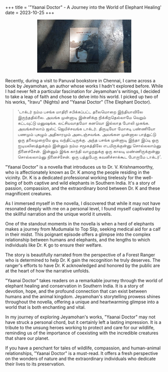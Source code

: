 +++
title = '"Yaanai Doctor" - A Journey into the World of Elephant Healing'
date = 2023-10-25
+++

<div style="text-align: center;">
  <img src="/images/blogs/yaanai-doctor.jpg" alt="image" width="300px">
</div>

Recently, during a visit to Panuval bookstore in Chennai, I came across a book by Jeyamohan, an author whose works I hadn't explored before. While I had never felt a particular fascination for Jeyamohan's writings, I decided to take a leap of faith and chose to delve into his world. I picked up two of his works, "Iravu" (Nights) and "Yaanai Doctor" (The Elephant Doctor).

<!-- more -->

> 'டாக்டர் நம்ம பசங்க மாதிரி சபிக்கப்பட்ட தலைமொறை இந்தியாவிலே இருந்ததில்லை. அவங்க முன்னாடி இன்னிக்கு நிக்கிறதெல்லாமே வெறும் கட்டவுட்டு மனுஷங்க. லட்சியவாதமோ கனவொ இல்லாத போலி முகங்க. அவங்கள்லாம் ஜஸ்ட் ஜெயிச்சவங்க டாக்டர். திருடியோ மோசடி பண்ணியோ பணமும் புகழும் அதிகாரமும் அடைஞ்சவங்க. அவங்கள முன்னால பாத்துட்டு ஒரு தலைமுறையே ஓடி வந்திட்டிருக்கு. அந்த பசங்க முன்னாடி இந்தா இப்டி ஒரு ஐடியலிஸத்துக்கும் இன்னும் நம்ம சமூகத்திலே எடமிருக்குன்னு சொல்லலாம்னு நினைச்சேன். இன்னும் இங்க காந்தி வாழறதுக்கு ஒரு காலடி மண்ணிருக்குன்னு சொல்லலாம்னு நினைச்சேன். ஒரு பத்துபேரு கவனிச்சாக்கூட போருமே டாக்டர்'.

"Yaanai Doctor" is a novella that introduces us to Dr. V. Krishnamoorthy, who is affectionately known as Dr. K among the people residing in the vicinity. Dr. K is a dedicated professional working tirelessly for the well-being of both captive and wild elephants in Southern India. It's a story of passion, compassion, and the extraordinary bond between Dr. K and these magnificent creatures.

As I immersed myself in the novella, I discovered that while it may not have resonated deeply with me on a personal level, I found myself captivated by the skillful narration and the unique world it unveils.

One of the standout moments in the novella is when a herd of elephants makes a journey from Mudumalai to Top Slip, seeking medical aid for a calf in their midst. This poignant episode offers a glimpse into the complex relationship between humans and elephants, and the lengths to which individuals like Dr. K go to ensure their welfare.

The story is beautifully narrated from the perspective of a Forest Ranger who is determined to help Dr. K gain the recognition he truly deserves. The ranger's efforts to have Dr. K acknowledged and honored by the public are at the heart of how the narrative unfolds.

"Yaanai Doctor" takes readers on a remarkable journey through the world of elephant healing and conservation in Southern India. It is a story of devotion, hope, and the profound connection that can exist between humans and the animal kingdom. Jeyamohan's storytelling prowess shines throughout the novella, offering a unique and heartwarming glimpse into a world that is both enchanting and vital.

In my journey of exploring Jeyamohan's works, "Yaanai Doctor" may not have struck a personal chord, but it certainly left a lasting impression. It is a tribute to the unsung heroes working to protect and care for our wildlife, reminding us of the importance of coexisting with the incredible creatures that share our planet.

If you have a penchant for tales of wildlife, compassion, and human-animal relationships, "Yaanai Doctor" is a must-read. It offers a fresh perspective on the wonders of nature and the extraordinary individuals who dedicate their lives to its preservation.
